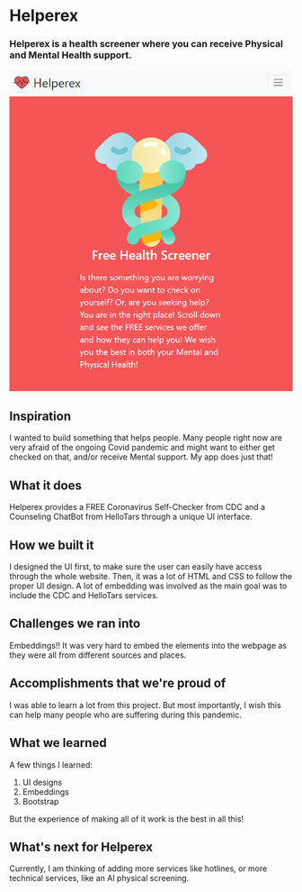 # Helperex

### Helperex is a health screener where you can receive Physical and Mental Health support.
![image](./images/Screenshot.png)

## Inspiration
I wanted to build something that helps people. Many people right now are very afraid of the ongoing Covid pandemic and might want to either get checked on that, and/or receive Mental support. My app does just that!

## What it does
Helperex provides a FREE Coronavirus Self-Checker from CDC and a Counseling ChatBot from HelloTars through a unique UI interface.

## How we built it
I designed the UI first, to make sure the user can easily have access through the whole website. Then, it was a lot of HTML and CSS to follow the proper UI design. A lot of embedding was involved as the main goal was to include the CDC and HelloTars services.

## Challenges we ran into
Embeddings!! It was very hard to embed the elements into the webpage as they were all from different sources and places.

## Accomplishments that we're proud of
I was able to learn a lot from this project. But most importantly, I wish this can help many people who are suffering during this pandemic.

## What we learned
A few things I learned:
1. UI designs
2. Embeddings
3. Bootstrap

But the experience of making all of it work is the best in all this!

## What's next for Helperex
Currently, I am thinking of adding more services like hotlines, or more technical services, like an AI physical screening.
